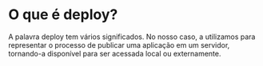 # O que é deploy?
A palavra deploy tem vários significados. No nosso caso, a utilizamos para representar o processo de publicar uma aplicação em um servidor, tornando-a disponível para ser acessada local ou externamente.
